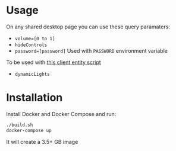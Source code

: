 # Usage

On any shared desktop page you can use these query paramaters:

-   `volume=[0 to 1]`
-   `hideControls`
-   `password=[password]` Used with `PASSWORD` environment variable

To be used with [this client entity script](https://hifi.maki.cafe/client-entity-scripts/cinematheque/dynamicLightsAndVolumeSliderOnWebEntity.js)

-   `dynamicLights`

# Installation

Install Docker and Docker Compose and run:

```bash
./build.sh
docker-compose up
```

It will create a 3.5+ GB image
